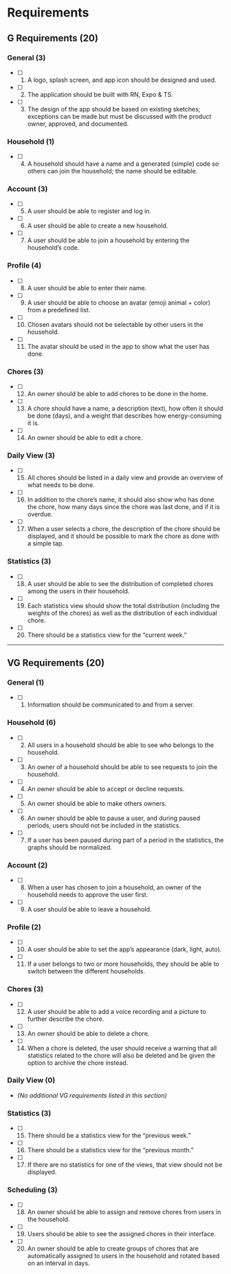 # Requirements

## G Requirements (20)

### General (3)

- [ ] 1. A logo, splash screen, and app icon should be designed and used.
- [ ] 2. The application should be built with RN, Expo & TS.
- [ ] 3. The design of the app should be based on existing sketches; exceptions can be made but must be discussed with the product owner, approved, and documented.

### Household (1)

- [ ] 4. A household should have a name and a generated (simple) code so others can join the household; the name should be editable.

### Account (3)

- [ ] 5. A user should be able to register and log in.
- [ ] 6. A user should be able to create a new household.
- [ ] 7. A user should be able to join a household by entering the household’s code.

### Profile (4)

- [ ] 8. A user should be able to enter their name.
- [ ] 9. A user should be able to choose an avatar (emoji animal + color) from a predefined list.
- [ ] 10. Chosen avatars should not be selectable by other users in the household.
- [ ] 11. The avatar should be used in the app to show what the user has done.

### Chores (3)

- [ ] 12. An owner should be able to add chores to be done in the home.
- [ ] 13. A chore should have a name, a description (text), how often it should be done (days), and a weight that describes how energy-consuming it is.
- [ ] 14. An owner should be able to edit a chore.

### Daily View (3)

- [ ] 15. All chores should be listed in a daily view and provide an overview of what needs to be done.
- [ ] 16. In addition to the chore’s name, it should also show who has done the chore, how many days since the chore was last done, and if it is overdue.
- [ ] 17. When a user selects a chore, the description of the chore should be displayed, and it should be possible to mark the chore as done with a simple tap.

### Statistics (3)

- [ ] 18. A user should be able to see the distribution of completed chores among the users in their household.
- [ ] 19. Each statistics view should show the total distribution (including the weights of the chores) as well as the distribution of each individual chore.
- [ ] 20. There should be a statistics view for the “current week.”

---

## VG Requirements (20)

### General (1)

- [ ] 1. Information should be communicated to and from a server.

### Household (6)

- [ ] 2. All users in a household should be able to see who belongs to the household.
- [ ] 3. An owner of a household should be able to see requests to join the household.
- [ ] 4. An owner should be able to accept or decline requests.
- [ ] 5. An owner should be able to make others owners.
- [ ] 6. An owner should be able to pause a user, and during paused periods, users should not be included in the statistics.
- [ ] 7. If a user has been paused during part of a period in the statistics, the graphs should be normalized.

### Account (2)

- [ ] 8. When a user has chosen to join a household, an owner of the household needs to approve the user first.
- [ ] 9. A user should be able to leave a household.

### Profile (2)

- [ ] 10. A user should be able to set the app’s appearance (dark, light, auto).
- [ ] 11. If a user belongs to two or more households, they should be able to switch between the different households.

### Chores (3)

- [ ] 12. A user should be able to add a voice recording and a picture to further describe the chore.
- [ ] 13. An owner should be able to delete a chore.
- [ ] 14. When a chore is deleted, the user should receive a warning that all statistics related to the chore will also be deleted and be given the option to archive the chore instead.

### Daily View (0)

- _(No additional VG requirements listed in this section)_

### Statistics (3)

- [ ] 15. There should be a statistics view for the “previous week.”
- [ ] 16. There should be a statistics view for the “previous month.”
- [ ] 17. If there are no statistics for one of the views, that view should not be displayed.

### Scheduling (3)

- [ ] 18. An owner should be able to assign and remove chores from users in the household.
- [ ] 19. Users should be able to see the assigned chores in their interface.
- [ ] 20. An owner should be able to create groups of chores that are automatically assigned to users in the household and rotated based on an interval in days.
